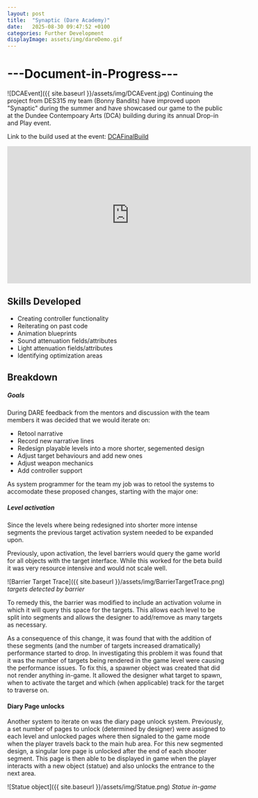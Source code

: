 ```yaml
---
layout: post
title:  "Synaptic (Dare Academy)"
date:   2025-08-30 09:47:52 +0100
categories: Further Development
displayImage: assets/img/dareDemo.gif
---
```


# ---Document-in-Progress---
![DCAEvent]({{ site.baseurl }}/assets/img/DCAEvent.jpg)
Continuing the project from DES315 my team (Bonny Bandits) have improved upon "Synaptic" during the summer and have showcased our game to the public at the Dundee Contempoary Arts (DCA) building during its annual Drop-in and Play event.

Link to the build used at the event: [DCAFinalBuild][build]

<iframe width="560" height="315" src="https://www.youtube.com/embed/GeDYPSRBskA?si=0DIg8njw1VeBaS0D" title="YouTube video player" frameborder="0" allow="accelerometer; autoplay; clipboard-write; encrypted-media; gyroscope; picture-in-picture; web-share" referrerpolicy="strict-origin-when-cross-origin" allowfullscreen></iframe>
<br>

## Skills Developed
- Creating controller functionality
- Reiterating on past code
- Animation blueprints
- Sound attenuation fields/attributes
- Light attenuation fields/attributes
- Identifying optimization areas

## Breakdown
##### Goals
During DARE feedback from the mentors and discussion with the team members it was decided that we would iterate on:
- Retool narrative 
- Record new narrative lines
- Redesign playable levels into a more shorter, segemented design
- Adjust target behaviours and add new ones
- Adjust weapon mechanics
- Add controller support

As system programmer for the team my job was to retool the systems to accomodate these proposed changes, starting with the major one: 

##### Level activation
Since the levels where being redesigned into shorter more intense segments the previous target activation system needed to be expanded upon.

Previously, upon activation, the level barriers would query the game world for all objects with the target interface. While this worked for the beta build it was very resource intensive and would not scale well.

![Barrier Target Trace]({{ site.baseurl }}/assets/img/BarrierTargetTrace.png)
*targets detected by barrier*

To remedy this, the barrier was modified to include an activation volume in which it will query this space for the targets.
This allows each level to be split into segments and allows the designer to add/remove as many targets as necessary.

As a consequence of this change, it was found that with the addition of these segments (and the number of targets increased dramatically) performance started to drop.
In investigating this problem it was found that it was the number of targets being rendered in the game level were causing the performance issues.
To fix this, a spawner object was created that did not render anything in-game. It allowed the designer what target to spawn, when to activate the target and which (when applicable) track for the target to traverse on.

#### Diary Page unlocks
Another system to iterate on was the diary page unlock system. Previously, a set number of pages to unlock (determined by designer) were assigned to each level and unlocked pages where then signaled to the game mode when the player travels back to the main hub area.
For this new segmented design, a singular lore page is unlocked after the end of each shooter segment. This page is then able to be displayed in game when the player interacts with a new object (statue) and also unlocks the entrance to the next area.

![Statue object]({{ site.baseurl }}/assets/img/Statue.png)
*Statue in-game*

[build]: https://bonny-bandits.itch.io/synaptic/devlog/1029909/final-synaptic-build